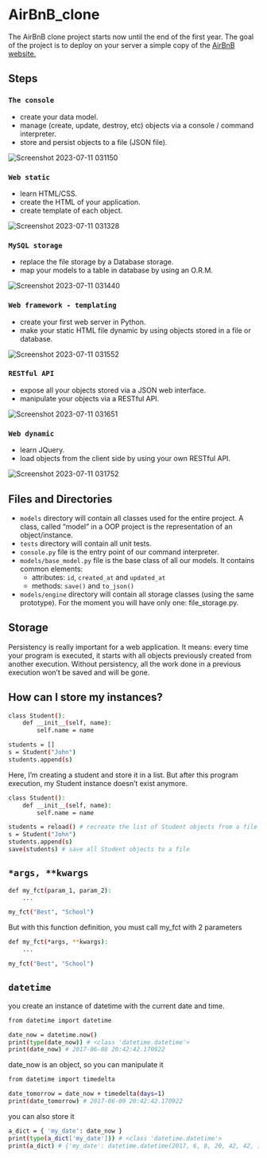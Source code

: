 # AirBnB_clone

The AirBnB clone project starts now until the end of the first year. The goal of the project is to deploy on your server a simple copy of the <a href="https://www.airbnb.com/">AirBnB website.</a>

## Steps

### `The console`

- create your data model.
- manage (create, update, destroy, etc) objects via a console / command interpreter.
- store and persist objects to a file (JSON file).

![Screenshot 2023-07-11 031150](https://github.com/danaelshrbiny10/AirBnB_clone/assets/54659424/66abac04-da73-4e91-9747-f1ef3e51adf2)

### `Web static`

- learn HTML/CSS.
- create the HTML of your application.
- create template of each object.

![Screenshot 2023-07-11 031328](https://github.com/danaelshrbiny10/AirBnB_clone/assets/54659424/3a09f8aa-43db-408e-89b9-b13341a97a3a)

### `MySQL storage`

- replace the file storage by a Database storage.
- map your models to a table in database by using an O.R.M.

![Screenshot 2023-07-11 031440](https://github.com/danaelshrbiny10/AirBnB_clone/assets/54659424/d82d9d3a-674a-480c-bc5b-b451f54b9fe6)

### `Web framework - templating`

- create your first web server in Python.
- make your static HTML file dynamic by using objects stored in a file or database.

![Screenshot 2023-07-11 031552](https://github.com/danaelshrbiny10/AirBnB_clone/assets/54659424/ed359454-5993-482b-804b-d348bb769fc8)

### `RESTful API`

- expose all your objects stored via a JSON web interface.
- manipulate your objects via a RESTful API.

![Screenshot 2023-07-11 031651](https://github.com/danaelshrbiny10/AirBnB_clone/assets/54659424/52ebf658-4899-4764-8ee3-ef56668d475c)

### `Web dynamic`

- learn JQuery.
- load objects from the client side by using your own RESTful API.

![Screenshot 2023-07-11 031752](https://github.com/danaelshrbiny10/AirBnB_clone/assets/54659424/8a459893-da68-4006-99fd-1d7265054193)

## Files and Directories

- `models` directory will contain all classes used for the entire project. A class, called “model” in a OOP project is the representation of an object/instance.
- `tests` directory will contain all unit tests.
- `console.py` file is the entry point of our command interpreter.
- `models/base_model.py` file is the base class of all our models. It contains common elements:
  - attributes: `id`, `created_at` and `updated_at`
  - methods: `save()` and `to_json()`
- `models/engine` directory will contain all storage classes (using the same prototype). For the moment you will have only one: file_storage.py.

## Storage

Persistency is really important for a web application. It means: every time your program is executed, it starts with all objects previously created from another execution. Without persistency, all the work done in a previous execution won’t be saved and will be gone.

## How can I store my instances?

```bash
class Student():
    def __init__(self, name):
        self.name = name

students = []
s = Student("John")
students.append(s)
```

Here, I’m creating a student and store it in a list. But after this program execution, my Student instance doesn’t exist anymore.

```bash
class Student():
    def __init__(self, name):
        self.name = name

students = reload() # recreate the list of Student objects from a file
s = Student("John")
students.append(s)
save(students) # save all Student objects to a file
```

## `*args, **kwargs`

```bash
def my_fct(param_1, param_2):
    ...

my_fct("Best", "School")
```

But with this function definition, you must call my_fct with 2 parameters

```bash
def my_fct(*args, **kwargs):
    ...

my_fct("Best", "School")
```

## `datetime`

you create an instance of datetime with the current date and time.

```bash
from datetime import datetime

date_now = datetime.now()
print(type(date_now)) # <class 'datetime.datetime'>
print(date_now) # 2017-06-08 20:42:42.170922
```

date_now is an object, so you can manipulate it

```bash
from datetime import timedelta

date_tomorrow = date_now + timedelta(days=1)
print(date_tomorrow) # 2017-06-09 20:42:42.170922
```

you can also store it

```bash
a_dict = { 'my_date': date_now }
print(type(a_dict['my_date'])) # <class 'datetime.datetime'>
print(a_dict) # {'my_date': datetime.datetime(2017, 6, 8, 20, 42, 42, 170922)}
```
